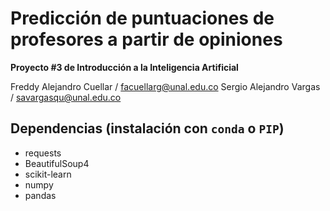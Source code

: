 
# Predicción de puntuaciones de profesores a partir de opiniones

**Proyecto #3 de Introducción a la Inteligencia Artificial**


Freddy Alejandro Cuellar / facuellarg@unal.edu.co
Sergio Alejandro Vargas / savargasqu@unal.edu.co

## Dependencias (instalación con `conda` o `PIP`)

- requests
- BeautifulSoup4
- scikit-learn
- numpy
- pandas
